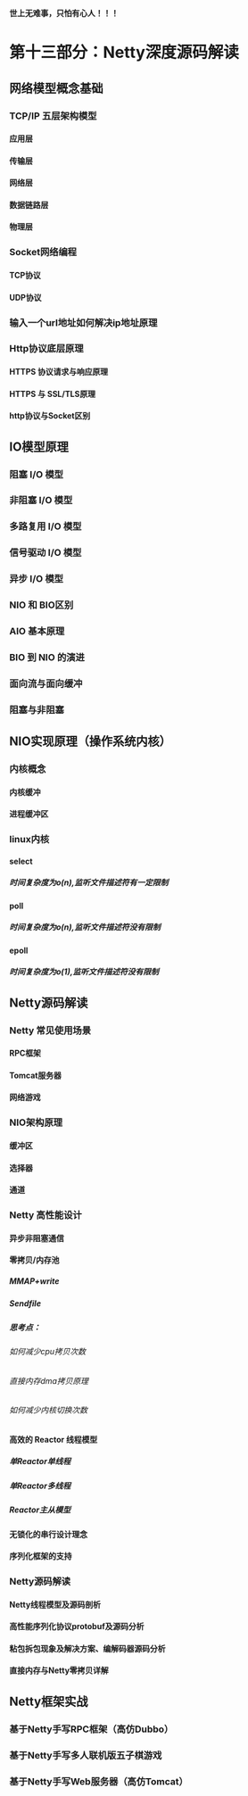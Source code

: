 **世上无难事，只怕有心人！！！**

# 第十三部分：Netty深度源码解读

## 网络模型概念基础



### TCP/IP 五层架构模型

#### 应用层

#### 传输层

#### 网络层

#### 数据链路层

#### 物理层



### Socket网络编程

#### TCP协议

#### UDP协议

### 输入一个url地址如何解决ip地址原理



### Http协议底层原理

#### HTTPS 协议请求与响应原理

#### HTTPS 与 SSL/TLS原理

#### http协议与Socket区别



## IO模型原理

### 阻塞 I/O 模型

### 非阻塞 I/O 模型

### 多路复用 I/O 模型

### 信号驱动 I/O 模型

### 异步 I/O 模型

### NIO 和 BIO区别

### AIO 基本原理

### BIO 到 NIO 的演进

### 面向流与面向缓冲

### 阻塞与非阻塞



## NIO实现原理（操作系统内核）



### 内核概念

#### 内核缓冲

#### 进程缓冲区



### linux内核



#### select

##### 时间复杂度为o(n),监听文件描述符有一定限制



#### poll

##### 时间复杂度为o(n),监听文件描述符没有限制



#### epoll

##### 时间复杂度为o(1),监听文件描述符没有限制



## Netty源码解读



### Netty 常见使用场景

#### RPC框架

#### Tomcat服务器

#### 网络游戏



### NIO架构原理

#### 缓冲区

#### 选择器

#### 通道



### Netty 高性能设计

#### 异步非阻塞通信



#### 零拷贝/内存池

##### MMAP+write

##### Sendfile



##### 思考点：

###### 如何减少cpu拷贝次数

###### 直接内存dma拷贝原理

###### 如何减少内核切换次数



#### 高效的 Reactor 线程模型

##### 单Reactor单线程

##### 单Reactor多线程

##### Reactor主从模型

#### 无锁化的串行设计理念

#### 序列化框架的支持



### Netty源码解读

#### Netty线程模型及源码剖析

#### 高性能序列化协议protobuf及源码分析

#### 粘包拆包现象及解决方案、编解码器源码分析

#### 直接内存与Netty零拷贝详解



## Netty框架实战

### 基于Netty手写RPC框架（高仿Dubbo）

### 基于Netty手写多人联机版五子棋游戏

### 基于Netty手写Web服务器（高仿Tomcat）